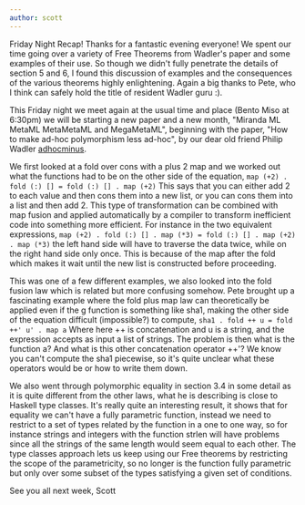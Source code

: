 ```yaml
---
author: scott 
---
```

Friday Night Recap!
Thanks for a fantastic evening everyone!  We spent our time going over a variety of Free Theorems from Wadler's paper and some examples of their use.  So though we didn't fully penetrate the details of section 5 and 6, I found this discussion of examples and the consequences of the various theorems highly enlightening.  Again a big thanks to Pete, who I think can safely hold the title of resident Wadler guru :).

This Friday night we meet again at the usual time and place (Bento Miso at 6:30pm) we will be starting a new paper and a new month, "Miranda ML MetaML MetaMetaML and MegaMetaML", beginning with the paper, "How to make ad-hoc polymorphism less ad-hoc", by our dear old friend Philip Wadler [adhocminus](http://people.csail.mit.edu/dnj/teaching/6898/papers/wadler88.pdf "The paper").

We first looked at a fold over cons with a plus 2 map and we worked out what the functions had to be on the other side of the equation,
`map (+2) . fold (:) [] = fold (:) [] . map (+2)`
This says that you can either add 2 to each value and then cons them into a new list, or you can cons them into a list and then add 2.  This type of transformation can be combined with map fusion and applied automatically by a compiler to transform inefficient code into something more efficient.  For instance in the two equivalent expressions, 
`map (+2) . fold (:) [] . map (*3) = fold (:) [] . map (+2) . map (*3)`
the left hand side will have to traverse the data twice, while on the right hand side only once.  This is because of the map after the fold which makes it wait until the new list is constructed before proceeding.

This was one of a few different examples, we also looked into the fold fusion law which is related but more confusing somehow.  Pete brought up a fascinating example where the fold plus map law can theoretically be applied even if the g function is something like sha1, making the other side of the equation difficult (impossible?) to compute, 
`sha1 . fold ++ u = fold ++' u' . map a`
Where here ++ is concatenation and u is a string, and the expression accepts as input a list of strings.  The problem is then what is the function a?  And what is this other concatenation operator ++'?  We know you can't compute the sha1 piecewise, so it's quite unclear what these operators would be or how to write them down.  

We also went through polymorphic equality in section 3.4 in some detail as it is quite different from the other laws, what he is describing is close to Haskell type classes.  It's really quite an interesting result,  it shows that for equality we can't have a fully parametric function, instead we need to restrict to a set of types related by the function in a one to one way, so for instance strings and integers with the function strlen will have problems since all the strings of the same length would seem equal to each other.  The type classes approach lets us keep using our Free theorems by restricting the scope of the parametricity, so no longer is the function fully parametric but only over some subset of the types satisfying a given set of conditions. 

See you all next week,
Scott
